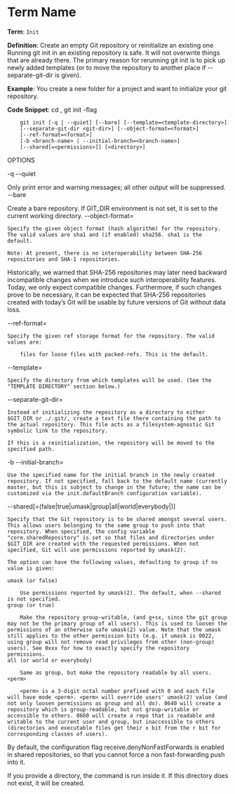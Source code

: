 # Term Name

**Term**: `Init`

**Definition**: Create an empty Git repository or reinitialize an existing one
		Running git init in an existing repository is safe. 
		It will not overwrite things that are already there. 
		The primary reason for rerunning git init is to pick up newly added templates 
		(or to move the repository to another place if --separate-git-dir is given). 

**Example**: You create a new folder for a project and want to initialize your git repository. 

**Code Snippet**: cd <Your Folder> , git init -flag

		git init [-q | --quiet] [--bare] [--template=<template-directory>]
	  	[--separate-git-dir <git-dir>] [--object-format=<format>]
	  	[--ref-format=<format>]
	  	[-b <branch-name> | --initial-branch=<branch-name>]
	  	[--shared[=<permissions>]] [<directory>]

OPTIONS

-q
--quiet

 Only print error and warning messages; all other output will be suppressed.
--bare

Create a bare repository. If GIT_DIR environment is not set, it is set to the current working directory.
--object-format=<format>

    Specify the given object format (hash algorithm) for the repository. The valid values are sha1 and (if enabled) sha256. sha1 is the default.

    Note: At present, there is no interoperability between SHA-256 repositories and SHA-1 repositories.

Historically, we warned that SHA-256 repositories may later need backward incompatible changes when we introduce such interoperability features. Today, we only expect compatible changes. Furthermore, if such changes prove to be necessary, it can be expected that SHA-256 repositories created with today’s Git will be usable by future versions of Git without data loss.

--ref-format=<format>

    Specify the given ref storage format for the repository. The valid values are:

        files for loose files with packed-refs. This is the default.

--template=<template-directory>

    Specify the directory from which templates will be used. (See the "TEMPLATE DIRECTORY" section below.)
--separate-git-dir=<git-dir>

    Instead of initializing the repository as a directory to either $GIT_DIR or ./.git/, create a text file there containing the path to the actual repository. This file acts as a filesystem-agnostic Git symbolic link to the repository.

    If this is a reinitialization, the repository will be moved to the specified path.
-b <branch-name>
--initial-branch=<branch-name>

    Use the specified name for the initial branch in the newly created repository. If not specified, fall back to the default name (currently master, but this is subject to change in the future; the name can be customized via the init.defaultBranch configuration variable).
--shared[=(false|true|umask|group|all|world|everybody|<perm>)]

    Specify that the Git repository is to be shared amongst several users. This allows users belonging to the same group to push into that repository. When specified, the config variable "core.sharedRepository" is set so that files and directories under $GIT_DIR are created with the requested permissions. When not specified, Git will use permissions reported by umask(2).

    The option can have the following values, defaulting to group if no value is given:

    umask (or false)

        Use permissions reported by umask(2). The default, when --shared is not specified.
    group (or true)

        Make the repository group-writable, (and g+sx, since the git group may not be the primary group of all users). This is used to loosen the permissions of an otherwise safe umask(2) value. Note that the umask still applies to the other permission bits (e.g. if umask is 0022, using group will not remove read privileges from other (non-group) users). See 0xxx for how to exactly specify the repository permissions.
    all (or world or everybody)

        Same as group, but make the repository readable by all users.
    <perm>

        <perm> is a 3-digit octal number prefixed with 0 and each file will have mode <perm>. <perm> will override users' umask(2) value (and not only loosen permissions as group and all do). 0640 will create a repository which is group-readable, but not group-writable or accessible to others. 0660 will create a repo that is readable and writable to the current user and group, but inaccessible to others (directories and executable files get their x bit from the r bit for corresponding classes of users).

By default, the configuration flag receive.denyNonFastForwards is enabled in shared repositories, so that you cannot force a non fast-forwarding push into it.

If you provide a directory, the command is run inside it. If this directory does not exist, it will be created.

